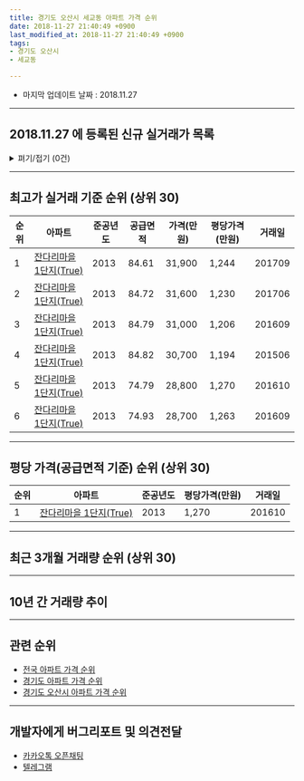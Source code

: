 ```yaml
---
title: 경기도 오산시 세교동 아파트 가격 순위
date: 2018-11-27 21:40:49 +0900
last_modified_at: 2018-11-27 21:40:49 +0900
tags:
- 경기도 오산시
- 세교동

---
```


* 마지막 업데이트 날짜 : 2018.11.27

---

## 2018.11.27 에 등록된 신규 실거래가 목록

<details>
<summary>펴기/접기 (0건)</summary>
<div markdown="1">

|아파트|준공년도|공급면적|가격(만원)|평당가격(만원)|거래일|
|---|---|---|---|---|---|
|없음||||||


</div>
</details>

---

## 최고가 실거래 기준 순위 (상위 30)


|순위|아파트|준공년도|공급면적|가격(만원)|평당가격(만원)|거래일|
|---|---|---|---|---|---|---|
|1|[잔다리마을 1단지(True)](https://search.naver.com/search.naver?query=%EA%B2%BD%EA%B8%B0%EB%8F%84+%EC%98%A4%EC%82%B0%EC%8B%9C+%EC%84%B8%EA%B5%90%EB%8F%99+%EC%9E%94%EB%8B%A4%EB%A6%AC%EB%A7%88%EC%9D%84+1%EB%8B%A8%EC%A7%80%28True%29)|2013|84.61|31,900|1,244|201709|
|2|[잔다리마을 1단지(True)](https://search.naver.com/search.naver?query=%EA%B2%BD%EA%B8%B0%EB%8F%84+%EC%98%A4%EC%82%B0%EC%8B%9C+%EC%84%B8%EA%B5%90%EB%8F%99+%EC%9E%94%EB%8B%A4%EB%A6%AC%EB%A7%88%EC%9D%84+1%EB%8B%A8%EC%A7%80%28True%29)|2013|84.72|31,600|1,230|201706|
|3|[잔다리마을 1단지(True)](https://search.naver.com/search.naver?query=%EA%B2%BD%EA%B8%B0%EB%8F%84+%EC%98%A4%EC%82%B0%EC%8B%9C+%EC%84%B8%EA%B5%90%EB%8F%99+%EC%9E%94%EB%8B%A4%EB%A6%AC%EB%A7%88%EC%9D%84+1%EB%8B%A8%EC%A7%80%28True%29)|2013|84.79|31,000|1,206|201609|
|4|[잔다리마을 1단지(True)](https://search.naver.com/search.naver?query=%EA%B2%BD%EA%B8%B0%EB%8F%84+%EC%98%A4%EC%82%B0%EC%8B%9C+%EC%84%B8%EA%B5%90%EB%8F%99+%EC%9E%94%EB%8B%A4%EB%A6%AC%EB%A7%88%EC%9D%84+1%EB%8B%A8%EC%A7%80%28True%29)|2013|84.82|30,700|1,194|201506|
|5|[잔다리마을 1단지(True)](https://search.naver.com/search.naver?query=%EA%B2%BD%EA%B8%B0%EB%8F%84+%EC%98%A4%EC%82%B0%EC%8B%9C+%EC%84%B8%EA%B5%90%EB%8F%99+%EC%9E%94%EB%8B%A4%EB%A6%AC%EB%A7%88%EC%9D%84+1%EB%8B%A8%EC%A7%80%28True%29)|2013|74.79|28,800|1,270|201610|
|6|[잔다리마을 1단지(True)](https://search.naver.com/search.naver?query=%EA%B2%BD%EA%B8%B0%EB%8F%84+%EC%98%A4%EC%82%B0%EC%8B%9C+%EC%84%B8%EA%B5%90%EB%8F%99+%EC%9E%94%EB%8B%A4%EB%A6%AC%EB%A7%88%EC%9D%84+1%EB%8B%A8%EC%A7%80%28True%29)|2013|74.93|28,700|1,263|201609|


---

## 평당 가격(공급면적 기준) 순위 (상위 30)


|순위|아파트|준공년도|평당가격(만원)|거래일|
|---|---|---|---|---|
|1|[잔다리마을 1단지(True)](https://search.naver.com/search.naver?query=%EA%B2%BD%EA%B8%B0%EB%8F%84+%EC%98%A4%EC%82%B0%EC%8B%9C+%EC%84%B8%EA%B5%90%EB%8F%99+%EC%9E%94%EB%8B%A4%EB%A6%AC%EB%A7%88%EC%9D%84+1%EB%8B%A8%EC%A7%80%28True%29)|2013|1,270|201610|


---

## 최근 3개월 거래량 순위 (상위 30)


<div style="width:100%;">
    <canvas id="deal_count_ranking" height="13"></canvas>
</div>


<script>
new Chart(document.getElementById("deal_count_ranking"), {
    type: 'horizontalBar',
    data: {
        labels: ['잔다리마을 1단지(True)'],
        datasets: [{
            label: '실거래 수',
            data: [13],
            borderColor: "rgba(255, 0, 128, 1)",
            backgroundColor: "rgba(255, 0, 128, 0.5)",
            fill: false,
        }]
    },
    options: {
        responsive: true,
        title: {
            display: true,
            text: '최근 3개월 거래량 순위'
        },
        tooltips: {
            mode: 'index',
            intersect: false,
            callbacks: {
                title: function(tooltipItems, data) {
                    return "실거래 수:";
                },
                label: function(tooltipItem, data) {
                    return data.labels[tooltipItem.index] + ": " + tooltipItem.xLabel;
                }
            }
        },
        hover: {
            mode: 'nearest',
            intersect: true
        },
        scales: {
            xAxes: [{
                display: true,
                scaleLabel: {
                    display: true,
                    labelString: '실거래 수'
                },
                ticks: {
                    suggestedMin: 0,
                }
            }],
            yAxes: [{
                display: true,
                ticks: {
                    autoSkip: false,
                    callback: function(value, index, values) {
                        if (value.length > 10)
                            return value.substr(0, 8) + "...";
                        else
                            return value;
                    }
                },
                scaleLabel: {
                    display: false,
                }
            }]
        }
    }
});

</script>


---

## 10년 간 거래량 추이


<div style="width:100%;">
    <canvas id="deal_progress" height="300"></canvas>
</div>

<script>
new Chart(document.getElementById("deal_progress"), {
    type: 'line',
    data: {
        labels: ['200811','200812','200901','200902','200903','200904','200905','200906','200907','200908','200909','200910','200911','200912','201001','201002','201003','201004','201005','201006','201007','201008','201009','201010','201011','201012','201101','201102','201103','201104','201105','201106','201107','201108','201109','201110','201111','201112','201201','201202','201203','201204','201205','201206','201207','201208','201209','201210','201211','201212','201301','201302','201303','201304','201305','201306','201307','201308','201309','201310','201311','201312','201401','201402','201403','201404','201405','201406','201407','201408','201409','201410','201411','201412','201501','201502','201503','201504','201505','201506','201507','201508','201509','201510','201511','201512','201601','201602','201603','201604','201605','201606','201607','201608','201609','201610','201611','201612','201701','201702','201703','201704','201705','201706','201707','201708','201709','201710','201711','201712','201801','201802','201803','201804','201805','201806','201807','201808','201809','201810','201811'],
        datasets: [{
            label: '실거래 수',
            pointRadius: 1,
            data: [0, 0, 0, 0, 0, 0, 0, 0, 0, 0, 0, 0, 0, 0, 0, 0, 0, 0, 0, 0, 0, 0, 0, 0, 0, 0, 0, 0, 0, 0, 0, 0, 0, 0, 0, 0, 0, 0, 0, 0, 0, 0, 0, 0, 0, 0, 0, 0, 0, 0, 0, 0, 0, 0, 0, 0, 0, 0, 1, 0, 0, 2, 3, 2, 8, 3, 3, 3, 2, 4, 5, 7, 5, 3, 4, 2, 6, 6, 11, 7, 8, 1, 5, 7, 3, 1, 1, 3, 6, 11, 6, 7, 5, 7, 13, 8, 4, 4, 2, 3, 3, 1, 9, 10, 6, 3, 9, 4, 2, 3, 4, 5, 7, 3, 2, 8, 2, 11, 6, 6, 1],
            borderColor: "rgba(255, 201, 14, 1)",
            backgroundColor: "rgba(255, 201, 14, 0.5)",
            fill: true,
        }]
    },
    options: {
        responsive: true,
        title: {
            display: true,
            text: '10년간 거래량 추이'
        },
        tooltips: {
            mode: 'index',
            intersect: false,
        },
        hover: {
            mode: 'nearest',
            intersect: true
        },
        scales: {
            xAxes: [{
                display: true,
                scaleLabel: {
                    display: true,
                    labelString: '년/월'
                }
            }],
            yAxes: [{
                display: true,
                ticks: {
                    suggestedMin: 0,
                },
                scaleLabel: {
                    display: true,
                    labelString: '실거래 수'
                }
            }]
        }
    }
});

</script>


---

## 관련 순위

- [전국 아파트 가격 순위](https://inasie.github.io/apt-ranking/전국)
- [경기도 아파트 가격 순위](https://inasie.github.io/apt-ranking/경기도)
- [경기도 오산시 아파트 가격 순위](https://inasie.github.io/apt-ranking/경기도-오산시)


---

## 개발자에게 버그리포트 및 의견전달

- [카카오톡 오픈채팅](https://open.kakao.com/o/gLJUAP4)
- [텔레그램](https://t.me/inasie)

